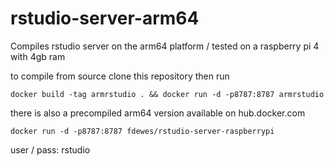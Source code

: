 # rstudio-server-arm64
Compiles rstudio server on the arm64 platform / tested on a raspberry pi 4 with 4gb ram

to compile from source clone this repository then run

    docker build -tag armrstudio . && docker run -d -p8787:8787 armrstudio

there is also a precompiled arm64 version available on hub.docker.com
  
    docker run -d -p8787:8787 fdewes/rstudio-server-raspberrypi

user / pass: rstudio

